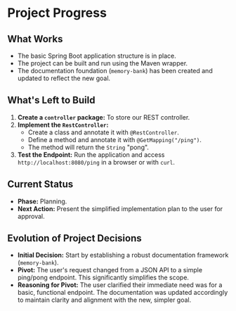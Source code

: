 # Project Progress

## What Works

-   The basic Spring Boot application structure is in place.
-   The project can be built and run using the Maven wrapper.
-   The documentation foundation (`memory-bank`) has been created and updated to reflect the new goal.

## What's Left to Build

1.  **Create a `controller` package:** To store our REST controller.
2.  **Implement the `RestController`:**
    -   Create a class and annotate it with `@RestController`.
    -   Define a method and annotate it with `@GetMapping("/ping")`.
    -   The method will return the `String` "pong".
3.  **Test the Endpoint:** Run the application and access `http://localhost:8080/ping` in a browser or with `curl`.

## Current Status

-   **Phase:** Planning.
-   **Next Action:** Present the simplified implementation plan to the user for approval.

## Evolution of Project Decisions

-   **Initial Decision:** Start by establishing a robust documentation framework (`memory-bank`).
-   **Pivot:** The user's request changed from a JSON API to a simple ping/pong endpoint. This significantly simplifies the scope.
-   **Reasoning for Pivot:** The user clarified their immediate need was for a basic, functional endpoint. The documentation was updated accordingly to maintain clarity and alignment with the new, simpler goal.

